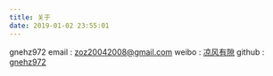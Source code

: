 ```yaml
---
title: 关于
date: 2019-01-02 23:55:01
---
```

gnehz972
email : zoz20042008@gmail.com
weibo : [凉风有隙](https://weibo.com/u/1613490624)
github : [gnehz972](https://github.com/gnehz972)